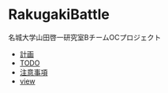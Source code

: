 # RakugakiBattle
名城大学山田啓一研究室BチームOCプロジェクト
* [計画](/doc/plan.md)
* [TODO](/doc/todo.md)
* [注意事項](/doc/attention.md)
* [view](https://github.com/tsuji-tomonori/flask-project)
